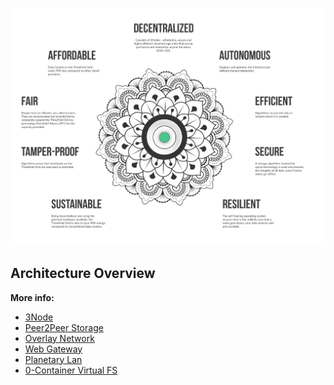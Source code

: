 ![](./img/architecture_why_us.png)

## Architecture Overview

**More info:**

- [3Node](architecture_3node.md)
- [Peer2Peer Storage](architecture_storage.md)
- [Overlay Network](architecture_network.md)
- [Web Gateway](architecture_webgateway.md)
- [Planetary Lan](tf_lan.md)
- [0-Container Virtual FS](architecture_flist.md)